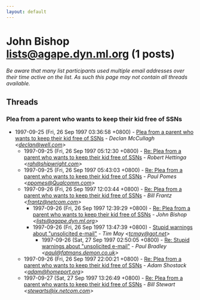 ```yaml
---
layout: default
---
```


# John Bishop <lists@agape.dyn.ml.org> (1 posts)

_Be aware that many list participants used multiple email addresses over their time active on the list. As such this page may not contain all threads available._

## Threads

### Plea from a parent who wants to keep their kid free of SSNs
+ 1997-09-25 (Fri, 26 Sep 1997 03:36:58 +0800) - [Plea from a parent who wants to keep their kid free of SSNs](/archive/1997/09/8683caf271b5a47ef785aa23e78e69e1b22b8f5e2139f6ce24e82404f4223f0a) - _Declan McCullagh \<declan@well.com\>_
  + 1997-09-25 (Fri, 26 Sep 1997 05:12:30 +0800) - [Re: Plea from a parent who wants to keep their kid free of SSNs](/archive/1997/09/aa9cb65adcbe40ac2208f750b40aa41b91b4aa362be41de3ca2df6f01e072425) - _Robert Hettinga \<rah@shipwright.com\>_
  + 1997-09-25 (Fri, 26 Sep 1997 05:43:03 +0800) - [Re: Plea from a parent who wants to keep their kid free of SSNs](/archive/1997/09/a3812df096aa3a1d0400cc1fca6634729c6a78d5a53aa4c8fa83c61878cd9a54) - _Paul Pomes \<ppomes@Qualcomm.com\>_
  + 1997-09-26 (Fri, 26 Sep 1997 12:03:44 +0800) - [Re: Plea from a parent who wants to keep their kid free of SSNs](/archive/1997/09/2a14fa649ebedc1fb8a5eb59e80ca8775c58a98f7a16fe72f5180018bbf8563a) - _Bill Frantz \<frantz@netcom.com\>_
    + 1997-09-26 (Fri, 26 Sep 1997 12:39:29 +0800) - [Re: Plea from a parent who wants to keep their kid free of SSNs](/archive/1997/09/4d6d43209c1c83ed2ddd34cfd6369bfba2b9125a7a0dd895559709e71956c57c) - _John Bishop \<lists@agape.dyn.ml.org\>_
    + 1997-09-26 (Fri, 26 Sep 1997 13:47:39 +0800) - [Stupid warnings about "unsolicited e-mail"](/archive/1997/09/1284989198c0538544440ac542018efcaa10b915c5d76ee0eea0609c177f77bb) - _Tim May \<tcmay@got.net\>_
      + 1997-09-26 (Sat, 27 Sep 1997 02:50:05 +0800) - [Re: Stupid warnings about "unsolicited e-mail"](/archive/1997/09/0af0ac9620bb787ba774f4fb6e618c1fd93146c89e95e13250e37a3e81cdc97e) - _Paul Bradley \<paul@fatmans.demon.co.uk\>_
  + 1997-09-26 (Fri, 26 Sep 1997 22:00:21 +0800) - [Re: Plea from a parent who wants to keep their kid free of SSNs](/archive/1997/09/bdacd88fbe2834adebd00f507fce8c809ac42181b4d63d12a5ac272f8eb69ea7) - _Adam Shostack \<adam@homeport.org\>_
  + 1997-09-27 (Sat, 27 Sep 1997 13:26:49 +0800) - [Re: Plea from a parent who wants to keep their kid free of SSNs](/archive/1997/09/bc9ec104d9382d4a5fd5abb962031e5b4e8b5fd44ae25d9493db26307ddeadcd) - _Bill Stewart \<stewarts@ix.netcom.com\>_

